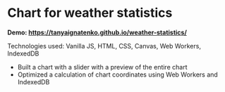# Chart for weather statistics

**Demo: https://tanyaignatenko.github.io/weather-statistics/**

Technologies used: Vanilla JS, HTML, CSS, Canvas, Web Workers, IndexedDB

- Built a chart with a slider with a preview of the entire chart
- Optimized a calculation of chart coordinates using Web Workers and IndexedDB

